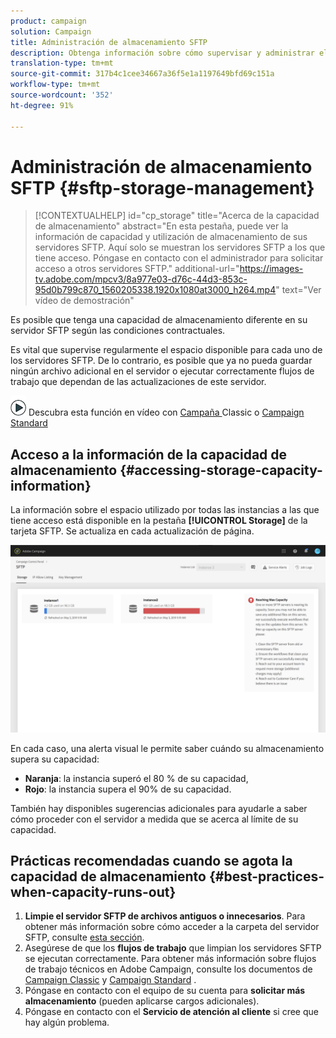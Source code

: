 ```yaml
---
product: campaign
solution: Campaign
title: Administración de almacenamiento SFTP
description: Obtenga información sobre cómo supervisar y administrar el almacenamiento del servidor SFTP
translation-type: tm+mt
source-git-commit: 317b4c1cee34667a36f5e1a1197649bfd69c151a
workflow-type: tm+mt
source-wordcount: '352'
ht-degree: 91%

---
```



# Administración de almacenamiento SFTP {#sftp-storage-management}

>[!CONTEXTUALHELP]
>id="cp_storage"
>title="Acerca de la capacidad de almacenamiento"
>abstract="En esta pestaña, puede ver la información de capacidad y utilización de almacenamiento de sus servidores SFTP. Aquí solo se muestran los servidores SFTP a los que tiene acceso. Póngase en contacto con el administrador para solicitar acceso a otros servidores SFTP."
>additional-url="https://images-tv.adobe.com/mpcv3/8a977e03-d76c-44d3-853c-95d0b799c870_1560205338.1920x1080at3000_h264.mp4" text="Ver vídeo de demostración"

Es posible que tenga una capacidad de almacenamiento diferente en su servidor SFTP según las condiciones contractuales.

Es vital que supervise regularmente el espacio disponible para cada uno de los servidores SFTP. De lo contrario, es posible que ya no pueda guardar ningún archivo adicional en el servidor o ejecutar correctamente flujos de trabajo que dependan de las actualizaciones de este servidor.

![](assets/do-not-localize/how-to-video.png) Descubra esta función en vídeo con  [Campaña ](https://experienceleague.adobe.com/docs/campaign-classic-learn/control-panel/sftp-management/monitoring-server-capacity.html?lang=en#sftp-management) Classic o  [Campaign Standard](https://experienceleague.adobe.com/docs/campaign-standard-learn/control-panel/sftp-management/monitoring-server-capacity.html?lang=en#sftp-management)

## Acceso a la información de la capacidad de almacenamiento {#accessing-storage-capacity-information}

La información sobre el espacio utilizado por todas las instancias a las que tiene acceso está disponible en la pestaña **[!UICONTROL Storage]** de la tarjeta SFTP. Se actualiza en cada actualización de página.

![](assets/control_panel_space.png)

En cada caso, una alerta visual le permite saber cuándo su almacenamiento supera su capacidad:

* **Naranja**: la instancia superó el 80 % de su capacidad,
* **Rojo**: la instancia supera el 90% de su capacidad.

También hay disponibles sugerencias adicionales para ayudarle a saber cómo proceder con el servidor a medida que se acerca al límite de su capacidad.

## Prácticas recomendadas cuando se agota la capacidad de almacenamiento {#best-practices-when-capacity-runs-out}

1. **Limpie el servidor SFTP de archivos antiguos o innecesarios**. Para obtener más información sobre cómo acceder a la carpeta del servidor SFTP, consulte [esta sección](../../sftp/using/logging-into-sftp-server.md).
1. Asegúrese de que los **flujos de trabajo** que limpian los servidores SFTP se ejecutan correctamente. Para obtener más información sobre flujos de trabajo técnicos en Adobe Campaign, consulte los documentos de [Campaign Classic](https://docs.campaign.adobe.com/doc/AC/en/WKF__General_operation_Building_a_workflow.html#Technical_workflows) y [Campaign Standard](https://docs.adobe.com/content/help/es-ES/campaign-standard/using/administrating/application-settings/technical-workflows.html) .
1. Póngase en contacto con el equipo de su cuenta para **solicitar más almacenamiento** (pueden aplicarse cargos adicionales).
1. Póngase en contacto con el **Servicio de atención al cliente** si cree que hay algún problema.

